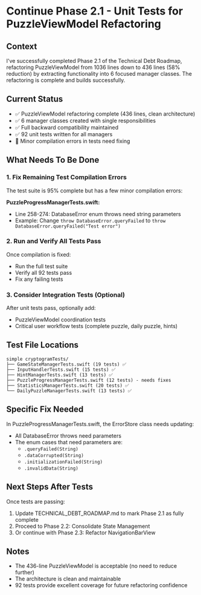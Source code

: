 # Continue Phase 2.1 - Unit Tests for PuzzleViewModel Refactoring

## Context
I've successfully completed Phase 2.1 of the Technical Debt Roadmap, refactoring PuzzleViewModel from 1036 lines down to 436 lines (58% reduction) by extracting functionality into 6 focused manager classes. The refactoring is complete and builds successfully.

## Current Status
- ✅ PuzzleViewModel refactoring complete (436 lines, clean architecture)
- ✅ 6 manager classes created with single responsibilities
- ✅ Full backward compatibility maintained
- ✅ 92 unit tests written for all managers
- 🔧 Minor compilation errors in tests need fixing

## What Needs To Be Done

### 1. Fix Remaining Test Compilation Errors
The test suite is 95% complete but has a few minor compilation errors:

**PuzzleProgressManagerTests.swift:**
- Line 258-274: DatabaseError enum throws need string parameters
- Example: Change `throw DatabaseError.queryFailed` to `throw DatabaseError.queryFailed("Test error")`

### 2. Run and Verify All Tests Pass
Once compilation is fixed:
- Run the full test suite 
- Verify all 92 tests pass
- Fix any failing tests

### 3. Consider Integration Tests (Optional)
After unit tests pass, optionally add:
- PuzzleViewModel coordination tests
- Critical user workflow tests (complete puzzle, daily puzzle, hints)

## Test File Locations
```
simple cryptogramTests/
├── GameStateManagerTests.swift (19 tests) ✅
├── InputHandlerTests.swift (15 tests) ✅
├── HintManagerTests.swift (13 tests) ✅
├── PuzzleProgressManagerTests.swift (12 tests) - needs fixes
├── StatisticsManagerTests.swift (20 tests) ✅
└── DailyPuzzleManagerTests.swift (13 tests) ✅
```

## Specific Fix Needed
In PuzzleProgressManagerTests.swift, the ErrorStore class needs updating:
- All DatabaseError throws need parameters
- The enum cases that need parameters are:
  - `.queryFailed(String)`
  - `.dataCorrupted(String)`
  - `.initializationFailed(String)`
  - `.invalidData(String)`

## Next Steps After Tests
Once tests are passing:
1. Update TECHNICAL_DEBT_ROADMAP.md to mark Phase 2.1 as fully complete
2. Proceed to Phase 2.2: Consolidate State Management
3. Or continue with Phase 2.3: Refactor NavigationBarView

## Notes
- The 436-line PuzzleViewModel is acceptable (no need to reduce further)
- The architecture is clean and maintainable
- 92 tests provide excellent coverage for future refactoring confidence